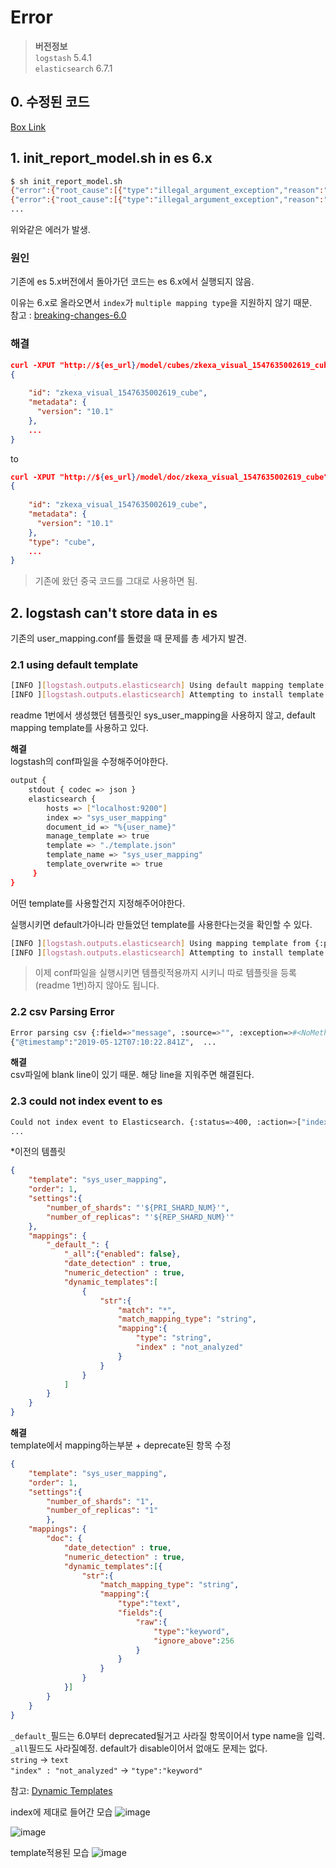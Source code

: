 # Error
>**버전정보**  
>`logstash` 5.4.1  
>`elasticsearch` 6.7.1  

## 0. 수정된 코드 
[Box Link](https://ibm.ent.box.com/folder/76356961446)

## 1. init_report_model.sh in es 6.x

~~~bash
$ sh init_report_model.sh
{"error":{"root_cause":[{"type":"illegal_argument_exception","reason":"Rejecting mapping update to [model] as the final mapping would have more than 1 type: [cubes, doc]"}],"type":"illegal_argument_exception","reason":"Rejecting mapping update to [model] as the final mapping would have more than 1 type: [cubes, doc]"},"status":400}
{"error":{"root_cause":[{"type":"illegal_argument_exception","reason":"Rejecting mapping update to [model] as the final mapping would have more than 1 type: [cubes, doc]"}],"type":"illegal_argument_exception","reason":"Rejecting mapping update to [model] as the final mapping would have more than 1 type: [visualizations, doc]"},"status":400}
...
~~~  
위와같은 에러가 발생.  

### 원인
기존에 es 5.x버전에서 돌아가던 코드는 es 6.x에서 실행되지 않음.  

이유는 6.x로 올라오면서 `index`가 `multiple mapping type`을 지원하지 않기 때문.    
참고 : [breaking-changes-6.0](https://www.elastic.co/guide/en/elasticsearch/reference/6.0/breaking-changes-6.0.html)   

### 해결

~~~json
curl -XPUT "http://${es_url}/model/cubes/zkexa_visual_1547635002619_cube" -H 'Content-Type: application/json' -d'
{
  
    "id": "zkexa_visual_1547635002619_cube",
    "metadata": {
      "version": "10.1"
    },
    ...
}
~~~

to

~~~json
curl -XPUT "http://${es_url}/model/doc/zkexa_visual_1547635002619_cube" -H 'Content-Type: application/json' -d'
{
  
    "id": "zkexa_visual_1547635002619_cube",
    "metadata": {
      "version": "10.1"
    },
    "type": "cube",
    ...
}
~~~

>기존에 왔던 중국 코드를 그대로 사용하면 됨.

## 2. logstash can't store data in es

기존의 user_mapping.conf를 돌렸을 때 문제를 총 세가지 발견.

### 2.1 using default template
~~~bash
[INFO ][logstash.outputs.elasticsearch] Using default mapping template
[INFO ][logstash.outputs.elasticsearch] Attempting to install template {:manage_template=>{"template"=>"logstash-*", "version"=>60001, "settings"=>{"index.refresh_interval"=>"5s"}, "mappings"=>{"_default_"=>{"dynamic_templates"=>[{"message_field"=>{"path_match"=>"message", "match_mapping_type"=>"string", "mapping"=>{"type"=>"text", "norms"=>false}}}, {"string_fields"=>{"match"=>"*", "match_mapping_type"=>"string", "mapping"=>{"type"=>"text", "norms"=>false, "fields"=>{"keyword" =>{"type"=>"keyword", "ignore_above"=>256}}}}}], "properties"=>{"@timestamp"=>{"type"=>"date"}, "@version"=>{"type"=>"keyword"}, "geoip"=>{"dynamic"=>true, "properties"=>{"ip"=>{"type"=>"ip"}, "location"=>{"type"=>"geo_point"}, "latitude"=>{"type"=>"half_float"}, "longitude"=>{"type"=>"half_float"}}}}}}}}
~~~
readme 1번에서 생성했던 템플릿인 sys_user_mapping을 사용하지 않고, default mapping template를 사용하고 있다.  

**해결**  
logstash의 conf파일을 수정해주어야한다.  

~~~bash
output {
    stdout { codec => json }
    elasticsearch {
        hosts => ["localhost:9200"]
        index => "sys_user_mapping"
        document_id => "%{user_name}"
        manage_template => true
        template => "./template.json"
        template_name => "sys_user_mapping"
        template_overwrite => true
     }
}
~~~
어떤 template를 사용할건지 지정해주어야한다.  

실행시키면 default가아니라 만들었던 template를 사용한다는것을 확인할 수 있다.  
~~~bash
[INFO ][logstash.outputs.elasticsearch] Using mapping template from {:path=>"./template.json"}
[INFO ][logstash.outputs.elasticsearch] Attempting to install template {:manage_template=>{"template"=>"sys_user_mapping", "order"=>1, "settings"=>{"number_of_shards"=>"1", "number_of_replicas"=>"1"}, "mappings"=>{"_default_"=>{"_all"=>{"enabled"=>false}, "date_detection"=>true, "numeric_detection"=>true, "dynamic_templates"=>[{"str"=>{"match"=>"*", "match_mapping_type"=>"string", "mapping"=>{"type"=>"text", "fields"=>{"raw"=>{"type"=>"keyword", "ignore_above"=>256}}}}}]}}}}
~~~

>이제 conf파일을 실행시키면 템플릿적용까지 시키니 따로 템플릿을 등록(readme 1번)하지 않아도 됩니다.

### 2.2 csv Parsing Error
~~~bash
Error parsing csv {:field=>"message", :source=>"", :exception=>#<NoMethodError: undefined method `each_index' for nil:NilClass>}
{"@timestamp":"2019-05-12T07:10:22.841Z",  ...
~~~

**해결**  
csv파일에 blank line이 있기 때문. 해당 line을 지워주면 해결된다.    


### 2.3 could not index event to es
~~~bash
Could not index event to Elasticsearch. {:status=>400, :action=>["index", {:_id=>"panpan", :_index=>"sys_user_mapping", :_type=>"doc", :routing=>nil}, #<LogStash::Event:0x1f14851a>], :response=>{"index"=>{"_index"=>"sys_user_mapping", "_type"=>"doc", "_id"=>"panpan", "status"=>400, "error"=>{"type"=>"mapper_parsing_exception", "reason"=>"failed to find type parsed [string] for [user_name]"}}}}
...
~~~  

*이전의 템플릿
~~~json
{
    "template": "sys_user_mapping",
    "order": 1,
    "settings":{
        "number_of_shards": "'${PRI_SHARD_NUM}'",
        "number_of_replicas": "'${REP_SHARD_NUM}'"
    },
    "mappings": {
        "_default_": {
            "_all":{"enabled": false},
            "date_detection" : true,
            "numeric_detection" : true,
            "dynamic_templates":[
                {
                    "str":{
                        "match": "*",
                        "match_mapping_type": "string",
                        "mapping":{
                            "type": "string",
                            "index" : "not_analyzed"
                        }
                    }
                }
            ]
        }
    }
}
~~~


**해결**  
template에서 mapping하는부분 + deprecate된 항목 수정

~~~json
{
    "template": "sys_user_mapping",
    "order": 1,
    "settings":{
        "number_of_shards": "1",
        "number_of_replicas": "1"
        },
    "mappings": {
        "doc": {
            "date_detection" : true,
            "numeric_detection" : true,
            "dynamic_templates":[{
                "str":{
                    "match_mapping_type": "string",
                    "mapping":{
                        "type":"text",
                        "fields":{
                            "raw":{
                                "type":"keyword",
                                "ignore_above":256
                            }
                        }
                    }
                }
            }]
        }
    }
}
~~~
`_default_`필드는 6.0부터 deprecated될거고 사라질 항목이어서 type name을 입력.   
`_all`필드도 사라질예정. default가 disable이어서 없애도 문제는 없다.    
`string` -> `text`  
`"index" : "not_analyzed"` -> `"type":"keyword"`  

참고: [Dynamic Templates](https://www.elastic.co/guide/en/elasticsearch/reference/current/dynamic-templates.html#match-unmatch)  


index에 제대로 들어간 모습
![image](https://user-images.githubusercontent.com/15958325/57582284-aaa50480-74fd-11e9-9343-f944e2ffa023.png)  

![image](https://user-images.githubusercontent.com/15958325/57582287-babce400-74fd-11e9-91af-5ccaeb22df94.png)  


template적용된 모습
![image](https://user-images.githubusercontent.com/15958325/57582300-dc1dd000-74fd-11e9-9a9f-20f9b4bf0adb.png)  


